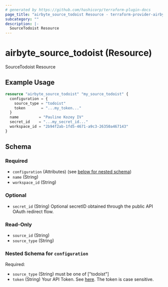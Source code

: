 ```yaml
---
# generated by https://github.com/hashicorp/terraform-plugin-docs
page_title: "airbyte_source_todoist Resource - terraform-provider-airbyte"
subcategory: ""
description: |-
  SourceTodoist Resource
---
```


# airbyte_source_todoist (Resource)

SourceTodoist Resource

## Example Usage

```terraform
resource "airbyte_source_todoist" "my_source_todoist" {
  configuration = {
    source_type = "todoist"
    token       = "...my_token..."
  }
  name         = "Pauline Kozey IV"
  secret_id    = "...my_secret_id..."
  workspace_id = "2b94f2ab-1fd5-4671-a9c3-26350a467143"
}
```

<!-- schema generated by tfplugindocs -->
## Schema

### Required

- `configuration` (Attributes) (see [below for nested schema](#nestedatt--configuration))
- `name` (String)
- `workspace_id` (String)

### Optional

- `secret_id` (String) Optional secretID obtained through the public API OAuth redirect flow.

### Read-Only

- `source_id` (String)
- `source_type` (String)

<a id="nestedatt--configuration"></a>
### Nested Schema for `configuration`

Required:

- `source_type` (String) must be one of ["todoist"]
- `token` (String) Your API Token. See <a href="https://todoist.com/app/settings/integrations/">here</a>. The token is case sensitive.


